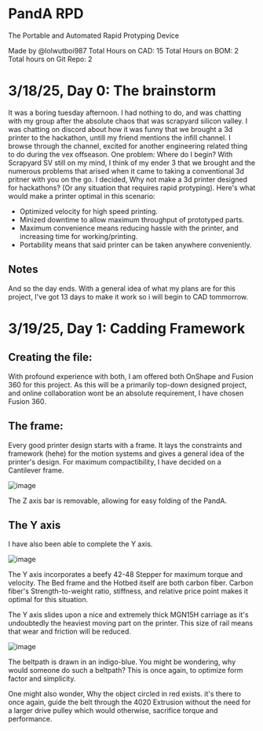 # PandA RPD 
 The Portable and Automated Rapid Protyping Device
 
 Made by @lolwutboi987
 Total Hours on CAD: 15
 Total Hours on BOM: 2
 Total hours on Git Repo: 2
 # 3/18/25, Day 0: The brainstorm
 It was a boring tuesday afternoon. I had nothing to do, and was chatting with my group after the absolute chaos that was scrapyard silicon valley. I was chatting on discord about how it was funny that we brought a 3d printer to the hackathon, untill my friend mentions the infill channel. I browse through the channel, excited for another engineering related thing to do during the vex offseason. One problem: Where do I begin? With Scrapyard SV still on my mind, I think of my ender 3 that we brought and the numerous problems that arised when it came to taking a conventional 3d pritner with you on the go. I decided, Why not make a 3d printer designed for hackathons? (Or any situation that requires rapid protyping). Here's what would make a printer optimal in this scenario:

 - Optimized velocity for high speed printing.
 - Minized downtime to allow maximum throughput of prototyped parts.
 - Maximum convenience means reducing hassle with the printer, and increasing time for working/printing.
 - Portability means that said printer can be taken anywhere conveniently.
## Notes
And so the day ends. With a general idea of what my plans are for this project, I've got 13 days to make it work so i will begin to CAD tommorrow. 

# 3/19/25, Day 1: Cadding Framework
## Creating the file:
With profound experience with both, I am offered both OnShape and Fusion 360 for this project. As this will be a primarily top-down designed project, and online collaboration wont be an absolute requirement, I have chosen Fusion 360. 
## The frame:
Every good printer design starts with a frame. It lays the constraints and framework (hehe) for the motion systems and gives a general idea of the printer's design. For maximum compactibility, I have decided on a Cantilever frame.

![image](https://github.com/user-attachments/assets/9205c7f6-5371-4150-8917-4b5e247e0315)

The Z axis bar is removable, allowing for easy folding of the PandA.
## The Y axis
I have also been able to complete the Y axis. 

![image](https://github.com/user-attachments/assets/c8978fe5-faf1-4eff-a5c0-21da630e701a)

The Y axis incorporates a beefy 42-48 Stepper for maximum torque and velocity. The Bed frame and the Hotbed itself are both carbon fiber. Carbon fiber's Strength-to-weight ratio, stiffness, and relative price point makes it optimal for this situation. 

The Y axis slides upon a nice and extremely thick MGN15H carriage as it's undoubtedly the heaviest moving part on the printer. This size of rail means that wear and friction will be reduced. 

![image](https://github.com/user-attachments/assets/7baa51e6-7288-45c7-b4a5-43c3a1b1fd3f)

The beltpath is drawn in an indigo-blue.
You might be wondering, why would someone do such a beltpath? This is once again, to optimize form factor and simplicity. 

One might also wonder, Why the object circled in red exists. it's there to once again, guide the belt through the 4020 Extrusion without the need for a larger drive pulley which would otherwise, sacrifice torque and performance. 


